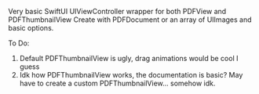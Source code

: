 Very basic SwiftUI UIViewController wrapper for both PDFView and PDFThumbnailView
Create with PDFDocument or an array of UIImages and basic options. 

To Do:
1. Default PDFThumbnailView is ugly, drag animations would be cool I guess
2. Idk how PDFThumbnailView works, the documentation is basic? May have to create a custom PDFThumbnailView... somehow idk.
